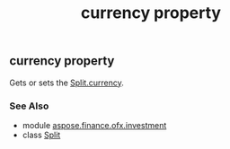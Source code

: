 ﻿---
title: currency property
second_title: Aspose.Finance for Python via .NET API References
description: 
type: docs
weight: 30
url: /python-net/aspose.finance.ofx.investment/split/currency/
is_root: false
---

## currency property


Gets or sets the [Split.currency](/finance/python-net/aspose.finance.ofx.investment/split#currency).

### See Also
* module [aspose.finance.ofx.investment](../../)
* class [Split](/finance/python-net/aspose.finance.ofx.investment/split)
